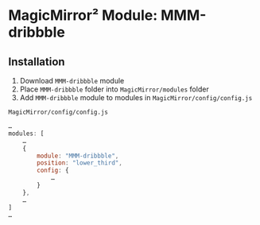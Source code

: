 # MagicMirror² Module: MMM-dribbble

## Installation

1. Download `MMM-dribbble` module
1. Place `MMM-dribbble` folder into `MagicMirror/modules` folder
1. Add `MMM-dribbble` module to modules in `MagicMirror/config/config.js`

`MagicMirror/config/config.js`

```js
…
modules: [
	…
	{
		module: "MMM-dribbble",
		position: "lower_third",
		config: {
			…
		}
	},
	…
]
…
```
